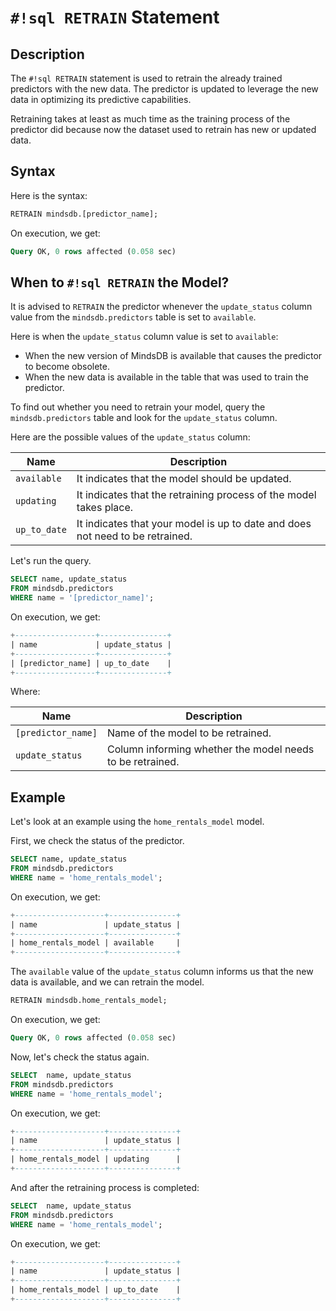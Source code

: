 # `#!sql RETRAIN` Statement

## Description

The `#!sql RETRAIN` statement is used to retrain the already trained predictors with the new data. The predictor is updated to leverage the new data in optimizing its predictive capabilities.

Retraining takes at least as much time as the training process of the predictor did because now the dataset used to retrain has new or updated data.

## Syntax

Here is the syntax:

```sql
RETRAIN mindsdb.[predictor_name];
```

On execution, we get:

```sql
Query OK, 0 rows affected (0.058 sec)
```

## When to `#!sql RETRAIN` the Model?

It is advised to `RETRAIN` the predictor whenever the `update_status` column value from the `mindsdb.predictors` table is set to `available`.

Here is when the `update_status` column value is set to `available`:

- When the new version of MindsDB is available that causes the predictor to become obsolete.
- When the new data is available in the table that was used to train the predictor.

To find out whether you need to retrain your model, query the `mindsdb.predictors` table and look for the `update_status` column.

Here are the possible values of the `update_status` column:

| Name          | Description                                                                          |
| ------------- | ------------------------------------------------------------------------------------ |
| `available`   | It indicates that the model should be updated.                                       |
| `updating`    | It indicates that the retraining process of the model takes place.                   |
| `up_to_date`  | It indicates that your model is up to date and does not need to be retrained.        |

Let's run the query.

```sql
SELECT name, update_status
FROM mindsdb.predictors
WHERE name = '[predictor_name]';
```

On execution, we get:

```sql
+------------------+---------------+
| name             | update_status |
+------------------+---------------+
| [predictor_name] | up_to_date    |
+------------------+---------------+
```

Where:

| Name               | Description                                                  |
| ------------------ | ------------------------------------------------------------ |
| `[predictor_name]` | Name of the model to be retrained.                           |
| `update_status`    | Column informing whether the model needs to be retrained.    |

## Example

Let's look at an example using the `home_rentals_model` model.

First, we check the status of the predictor.

```sql
SELECT name, update_status
FROM mindsdb.predictors
WHERE name = 'home_rentals_model';
```

On execution, we get:

```sql
+--------------------+---------------+
| name               | update_status |
+--------------------+---------------+
| home_rentals_model | available     |
+--------------------+---------------+
```

The `available` value of the `update_status` column informs us that the new data is available, and we can retrain the model.

```sql
RETRAIN mindsdb.home_rentals_model;
```

On execution, we get:

```sql
Query OK, 0 rows affected (0.058 sec)
```

Now, let's check the status again.

```sql
SELECT  name, update_status
FROM mindsdb.predictors
WHERE name = 'home_rentals_model';
```

On execution, we get:

```sql
+--------------------+---------------+
| name               | update_status |
+--------------------+---------------+
| home_rentals_model | updating      |
+--------------------+---------------+
```

And after the retraining process is completed:

```sql
SELECT  name, update_status
FROM mindsdb.predictors
WHERE name = 'home_rentals_model';
```

On execution, we get:

```sql
+--------------------+---------------+
| name               | update_status |
+--------------------+---------------+
| home_rentals_model | up_to_date    |
+--------------------+---------------+
```
